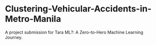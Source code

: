 # Clustering-Vehicular-Accidents-in-Metro-Manila
A project submission for Tara ML?: A Zero-to-Hero Machine Learning Journey.
